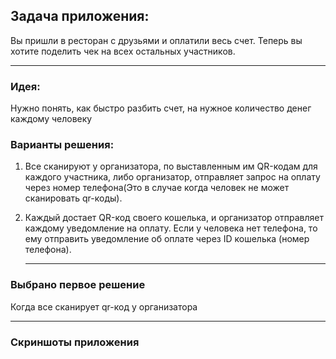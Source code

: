 ## Задача приложения:

Вы пришли в ресторан с друзьями и оплатили весь счет. Теперь вы хотите поделить чек на всех остальных участников. 

---

### Идея:

Нужно понять, как быстро разбить счет, на нужное количество денег каждому человеку

### Варианты решения:

1. Все сканируют у организатора, по выставленным  им QR-кодам для каждого участника, либо организатор, отправляет запрос на оплату через номер телефона(Это в случае когда человек не может сканировать qr-коды).

2. Каждый достает QR-код своего кошелька, и организатор отправляет каждому уведомление на оплату. Если у человека нет телефона, то ему отправить уведомление об оплате через ID кошелька (номер телефона).
   
   ---

### Выбрано первое решение

Когда все сканирует qr-код у организатора

---

### Скриншоты приложения
